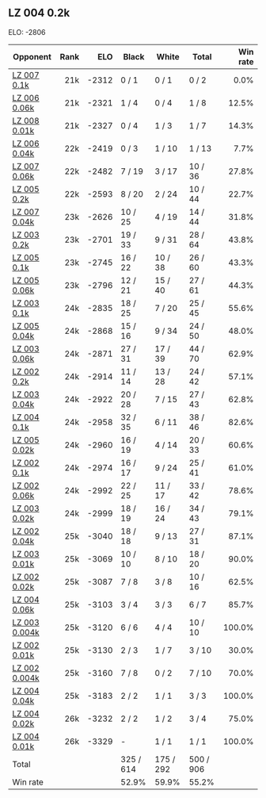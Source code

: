 ## LZ 004 0.2k ##

ELO: -2806

Opponent | Rank | ELO | Black | White | Total | Win rate
---------|-----:|----:|-------|-------|-------|-------:
[LZ 007 0.1k](LZ%20007%200.1k.md) | 21k | -2312 | 0 / 1 | 0 / 1 | 0 / 2 | 0.0%
[LZ 006 0.06k](LZ%20006%200.06k.md) | 21k | -2321 | 1 / 4 | 0 / 4 | 1 / 8 | 12.5%
[LZ 008 0.01k](LZ%20008%200.01k.md) | 21k | -2327 | 0 / 4 | 1 / 3 | 1 / 7 | 14.3%
[LZ 006 0.04k](LZ%20006%200.04k.md) | 22k | -2419 | 0 / 3 | 1 / 10 | 1 / 13 | 7.7%
[LZ 007 0.06k](LZ%20007%200.06k.md) | 22k | -2482 | 7 / 19 | 3 / 17 | 10 / 36 | 27.8%
[LZ 005 0.2k](LZ%20005%200.2k.md) | 22k | -2593 | 8 / 20 | 2 / 24 | 10 / 44 | 22.7%
[LZ 007 0.04k](LZ%20007%200.04k.md) | 23k | -2626 | 10 / 25 | 4 / 19 | 14 / 44 | 31.8%
[LZ 003 0.2k](LZ%20003%200.2k.md) | 23k | -2701 | 19 / 33 | 9 / 31 | 28 / 64 | 43.8%
[LZ 005 0.1k](LZ%20005%200.1k.md) | 23k | -2745 | 16 / 22 | 10 / 38 | 26 / 60 | 43.3%
[LZ 005 0.06k](LZ%20005%200.06k.md) | 23k | -2796 | 12 / 21 | 15 / 40 | 27 / 61 | 44.3%
[LZ 003 0.1k](LZ%20003%200.1k.md) | 24k | -2835 | 18 / 25 | 7 / 20 | 25 / 45 | 55.6%
[LZ 005 0.04k](LZ%20005%200.04k.md) | 24k | -2868 | 15 / 16 | 9 / 34 | 24 / 50 | 48.0%
[LZ 003 0.06k](LZ%20003%200.06k.md) | 24k | -2871 | 27 / 31 | 17 / 39 | 44 / 70 | 62.9%
[LZ 002 0.2k](LZ%20002%200.2k.md) | 24k | -2914 | 11 / 14 | 13 / 28 | 24 / 42 | 57.1%
[LZ 003 0.04k](LZ%20003%200.04k.md) | 24k | -2922 | 20 / 28 | 7 / 15 | 27 / 43 | 62.8%
[LZ 004 0.1k](LZ%20004%200.1k.md) | 24k | -2958 | 32 / 35 | 6 / 11 | 38 / 46 | 82.6%
[LZ 005 0.02k](LZ%20005%200.02k.md) | 24k | -2960 | 16 / 19 | 4 / 14 | 20 / 33 | 60.6%
[LZ 002 0.1k](LZ%20002%200.1k.md) | 24k | -2974 | 16 / 17 | 9 / 24 | 25 / 41 | 61.0%
[LZ 002 0.06k](LZ%20002%200.06k.md) | 24k | -2992 | 22 / 25 | 11 / 17 | 33 / 42 | 78.6%
[LZ 003 0.02k](LZ%20003%200.02k.md) | 24k | -2999 | 18 / 19 | 16 / 24 | 34 / 43 | 79.1%
[LZ 002 0.04k](LZ%20002%200.04k.md) | 25k | -3040 | 18 / 18 | 9 / 13 | 27 / 31 | 87.1%
[LZ 003 0.01k](LZ%20003%200.01k.md) | 25k | -3069 | 10 / 10 | 8 / 10 | 18 / 20 | 90.0%
[LZ 002 0.02k](LZ%20002%200.02k.md) | 25k | -3087 | 7 / 8 | 3 / 8 | 10 / 16 | 62.5%
[LZ 004 0.06k](LZ%20004%200.06k.md) | 25k | -3103 | 3 / 4 | 3 / 3 | 6 / 7 | 85.7%
[LZ 003 0.004k](LZ%20003%200.004k.md) | 25k | -3120 | 6 / 6 | 4 / 4 | 10 / 10 | 100.0%
[LZ 002 0.01k](LZ%20002%200.01k.md) | 25k | -3130 | 2 / 3 | 1 / 7 | 3 / 10 | 30.0%
[LZ 002 0.004k](LZ%20002%200.004k.md) | 25k | -3160 | 7 / 8 | 0 / 2 | 7 / 10 | 70.0%
[LZ 004 0.04k](LZ%20004%200.04k.md) | 25k | -3183 | 2 / 2 | 1 / 1 | 3 / 3 | 100.0%
[LZ 004 0.02k](LZ%20004%200.02k.md) | 26k | -3232 | 2 / 2 | 1 / 2 | 3 / 4 | 75.0%
[LZ 004 0.01k](LZ%20004%200.01k.md) | 26k | -3329 | - | 1 / 1 | 1 / 1 | 100.0%
Total | | | 325 / 614 | 175 / 292 | 500 / 906 | 
Win rate| | | 52.9% | 59.9% | 55.2% | 
